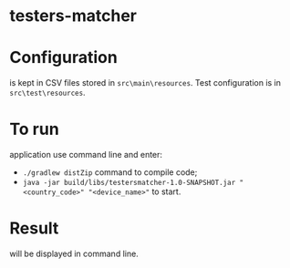 # testers-matcher

# Configuration
  is kept in CSV files stored in `src\main\resources`. Test configuration is in `src\test\resources`.
# To run 
  application use command line and enter:
- `./gradlew distZip` command to compile code;
- `java -jar build/libs/testersmatcher-1.0-SNAPSHOT.jar "<country_code>" "<device_name>"` to start.
# Result
  will be displayed in command line.
